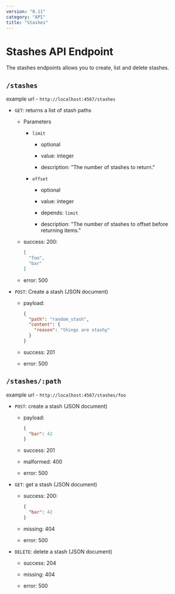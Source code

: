 ```yaml
---
version: "0.11"
category: "API"
title: "Stashes"
---
```


# Stashes API Endpoint

The stashes endpoints allows you to create, list and delete stashes.

## `/stashes`

example url - `http://localhost:4567/stashes`

* `GET`: returns a list of stash paths

  - Parameters
    
    - `limit`

      - optional

      - value: integer

      - description: "The number of stashes to return."

    - `offset` 

      - optional

      - value: integer

      - depends: `limit`

      - description: "The number of stashes to offset before returning items."

  - success: 200:

      ~~~ json
      [
        "foo",
        "bar"
      ]
      ~~~

  - error: 500

* `POST`: Create a stash (JSON document)

  - payload:

      ~~~ json
      {
        "path": "random_stash",
        "content": {
          "reason": "things are stashy"
        }
      }
      ~~~

  - success: 201

  - error: 500

## `/stashes/:path`

example url - `http://localhost:4567/stashes/foo`

* `POST`: create a stash (JSON document)

  - payload:

      ~~~ json
      {
        "bar": 42
      }
      ~~~

  - success: 201

  - malformed: 400

  - error: 500

* `GET`: get a stash (JSON document)

  - success: 200:

      ~~~ json
      {
        "bar": 42
      }
      ~~~

  - missing: 404

  - error: 500

* `DELETE`: delete a stash (JSON document)

  - success: 204

  - missing: 404

  - error: 500
